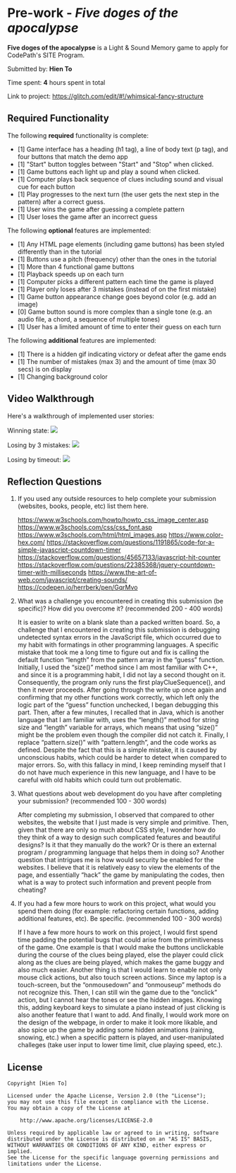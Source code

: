 # Pre-work - _Five doges of the apocalypse_

**Five doges of the apocalypse** is a Light & Sound Memory game to apply for CodePath's SITE Program.

Submitted by: **Hien To**

Time spent: **4** hours spent in total

Link to project: https://glitch.com/edit/#!/whimsical-fancy-structure

## Required Functionality

The following **required** functionality is complete:

- [1] Game interface has a heading (h1 tag), a line of body text (p tag), and four buttons that match the demo app
- [1] "Start" button toggles between "Start" and "Stop" when clicked.
- [1] Game buttons each light up and play a sound when clicked.
- [1] Computer plays back sequence of clues including sound and visual cue for each button
- [1] Play progresses to the next turn (the user gets the next step in the pattern) after a correct guess.
- [1] User wins the game after guessing a complete pattern
- [1] User loses the game after an incorrect guess

The following **optional** features are implemented:

- [1] Any HTML page elements (including game buttons) has been styled differently than in the tutorial
- [1] Buttons use a pitch (frequency) other than the ones in the tutorial
- [1] More than 4 functional game buttons
- [1] Playback speeds up on each turn
- [1] Computer picks a different pattern each time the game is played
- [1] Player only loses after 3 mistakes (instead of on the first mistake)
- [1] Game button appearance change goes beyond color (e.g. add an image)
- [0] Game button sound is more complex than a single tone (e.g. an audio file, a chord, a sequence of multiple tones)
- [1] User has a limited amount of time to enter their guess on each turn

The following **additional** features are implemented:

- [1] There is a hidden gif indicating victory or defeat after the game ends
- [1] The number of mistakes (max 3) and the amount of time (max 30 secs) is on display
- [1] Changing background color

## Video Walkthrough

Here's a walkthrough of implemented user stories:

Winning state:
<img src="https://cdn.glitch.com/4ae94571-8cd8-489f-85f9-6c466bfc5720%2Fwin.gif?v=1616542096209">

Losing by 3 mistakes:
<img src="https://cdn.glitch.com/4ae94571-8cd8-489f-85f9-6c466bfc5720%2Fmistake.gif?v=1616542101824">

Losing by timeout:
<img src="https://cdn.glitch.com/4ae94571-8cd8-489f-85f9-6c466bfc5720%2Ftimeout.gif?v=1616542108646">

## Reflection Questions

1. If you used any outside resources to help complete your submission (websites, books, people, etc) list them here.

   https://www.w3schools.com/howto/howto_css_image_center.asp
   https://www.w3schools.com/css/css_font.asp
   https://www.w3schools.com/html/html_images.asp
   https://www.color-hex.com/
   https://stackoverflow.com/questions/1191865/code-for-a-simple-javascript-countdown-timer
   https://stackoverflow.com/questions/45657133/javascript-hit-counter
   https://stackoverflow.com/questions/22385368/jquery-countdown-timer-with-milliseconds
   https://www.the-art-of-web.com/javascript/creating-sounds/
   https://codepen.io/herrberk/pen/GqrMvo
   

2. What was a challenge you encountered in creating this submission (be specific)? How did you overcome it? (recommended 200 - 400 words)
   
   It is easier to write on a blank slate than a packed written board. So, a challenge that I encountered in creating this submission is debugging 
   undetected syntax errors in the JavaScript file, which occurred due to my habit with formatings in other programming languages. A specific mistake 
   that took me a long time to figure out and fix is calling the default function “length” from the pattern array in the “guess” function. Initially, 
   I used the “size()” method since I am most familiar with C++, and since it is a programming habit, I did not lay a second thought on it. Consequently, 
   the program only runs the first playClueSequence(), and then it never proceeds. After going through the write up once again and confirming that my 
   other functions work correctly, which left only the logic part of the “guess” function unchecked, I began debugging this part. Then, after a few minutes, 
   I recalled that in Java, which is another language that I am familiar with, uses the “length()” method for string size and “length” variable for arrays, 
   which means that using “size()” might be the problem even though the compiler did not catch it. Finally, I replace “pattern.size()” with “pattern.length”, 
   and the code works as defined. Despite the fact that this is a simple mistake, it is caused by unconscious habits, which could be harder to detect when 
   compared to major errors. So, with this fallacy in mind, I keep reminding myself that I do not have much experience in this new language, and I have to 
   be careful with old habits which could turn out problematic.

3) What questions about web development do you have after completing your submission? (recommended 100 - 300 words)

   After completing my submission, I observed that compared to other websites, the website that I just made is very simple and primitive. Then, given that 
   there are only so much about CSS style, I wonder how do they think of a way to design such complicated features and beautiful designs? Is it that they 
   manually do the work? Or is there an external program / programming language that helps them in doing so? Another question that intrigues me is how would 
   security be enabled for the websites. I believe that it is relatively easy to view the elements of the page, and essentially “hack” the game by manipulating 
   the codes, then what is a way to protect such information and prevent people from cheating? 

4. If you had a few more hours to work on this project, what would you spend them doing (for example: refactoring certain functions, adding additional features, etc). Be specific. (recommended 100 - 300 words)

   If I have a few more hours to work on this project, I would first spend time padding the potential bugs that could arise from the primitiveness of the game. 
   One example is that I would make the buttons unclickable during the course of the clues being played, else the player could click along as the clues are being 
   played, which makes the game buggy and also much easier. Another thing is that I would learn to enable not only mouse click actions, but also touch screen actions. 
   Since my laptop is a touch-screen, but the “onmousedown” and “onmouseup” methods do not recognize this. Then, I can still win the game due to the “onclick” action, 
   but I cannot hear the tones or see the hidden images. Knowing this, adding keyboard keys to simulate a piano instead of just clicking is also another feature that 
   I want to add. And finally, I would work more on the design of the webpage, in order to make it look more likable, and also spice up the game by adding some hidden 
   animations (raining, snowing, etc.) when a specific pattern is played, and user-manipulated challeges (take user input to lower time limit, clue playing speed, etc.). 

## License

    Copyright [Hien To]

    Licensed under the Apache License, Version 2.0 (the "License");
    you may not use this file except in compliance with the License.
    You may obtain a copy of the License at

        http://www.apache.org/licenses/LICENSE-2.0

    Unless required by applicable law or agreed to in writing, software
    distributed under the License is distributed on an "AS IS" BASIS,
    WITHOUT WARRANTIES OR CONDITIONS OF ANY KIND, either express or implied.
    See the License for the specific language governing permissions and
    limitations under the License.
